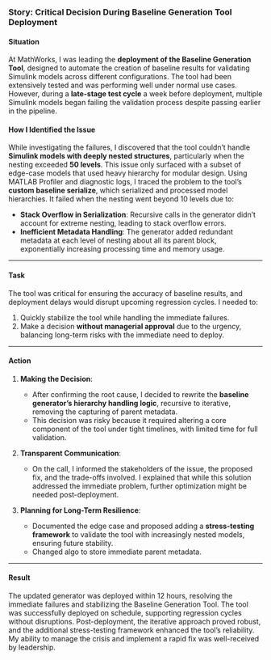 ### **Story: Critical Decision During Baseline Generation Tool Deployment**

#### **Situation**

At MathWorks, I was leading the **deployment of the Baseline Generation Tool**, designed to automate the creation of baseline results for validating Simulink models across different configurations. The tool had been extensively tested and was performing well under normal use cases. However, during a **late-stage test cycle** a week before deployment, multiple Simulink models began failing the validation process despite passing earlier in the pipeline.

#### **How I Identified the Issue**

While investigating the failures, I discovered that the tool couldn’t handle **Simulink models with deeply nested structures**, particularly when the nesting exceeded **50 levels**. This issue only surfaced with a subset of edge-case models that used heavy hierarchy for modular design. Using MATLAB Profiler and diagnostic logs, I traced the problem to the tool’s **custom baseline serialize**, which serialized and processed model hierarchies. It failed when the nesting went beyond 10 levels due to:

- **Stack Overflow in Serialization**: Recursive calls in the generator didn’t account for extreme nesting, leading to stack overflow errors.
- **Inefficient Metadata Handling**: The generator added redundant metadata at each level of nesting about all its parent block, exponentially increasing processing time and memory usage.

---

#### **Task**

The tool was critical for ensuring the accuracy of baseline results, and deployment delays would disrupt upcoming regression cycles. I needed to:

1. Quickly stabilize the tool while handling the immediate failures.
2. Make a decision **without managerial approval** due to the urgency, balancing long-term risks with the immediate need to deploy.

---

#### **Action**

1. **Making the Decision**:
    
    - After confirming the root cause, I decided to rewrite the **baseline generator’s hierarchy handling logic**, recursive to  iterative, removing the capturing of parent metadata.
    - This decision was risky because it required altering a core component of the tool under tight timelines, with limited time for full validation.
3. **Transparent Communication**:
    
    - On the call, I informed the stakeholders of the issue, the proposed fix, and the trade-offs involved. I explained that while this solution addressed the immediate problem, further optimization might be needed post-deployment.
4. **Planning for Long-Term Resilience**:
    
    - Documented the edge case and proposed adding a **stress-testing framework** to validate the tool with increasingly nested models, ensuring future stability.
    - Changed algo to store immediate parent metadata.

---

#### **Result**

The updated generator was deployed within 12 hours, resolving the immediate failures and stabilizing the Baseline Generation Tool. The tool was successfully deployed on schedule, supporting regression cycles without disruptions. Post-deployment, the iterative approach proved robust, and the additional stress-testing framework enhanced the tool’s reliability. My ability to manage the crisis and implement a rapid fix was well-received by leadership.